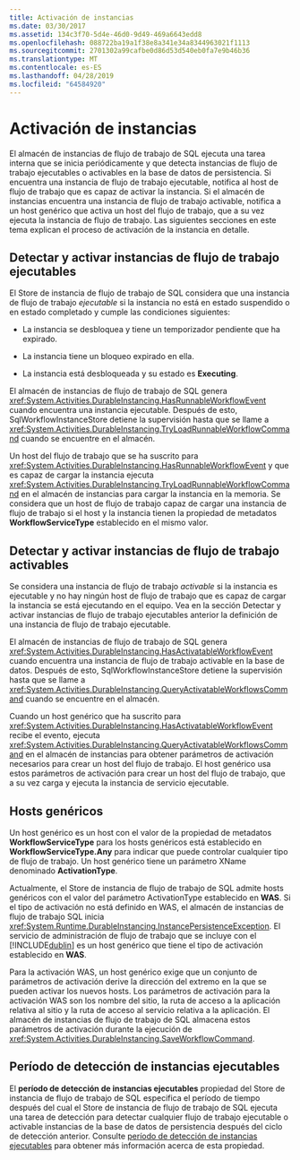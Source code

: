 ```yaml
---
title: Activación de instancias
ms.date: 03/30/2017
ms.assetid: 134c3f70-5d4e-46d0-9d49-469a6643edd8
ms.openlocfilehash: 088722ba19a1f38e8a341e34a8344963021f1113
ms.sourcegitcommit: 2701302a99cafbe0d86d53d540eb0fa7e9b46b36
ms.translationtype: MT
ms.contentlocale: es-ES
ms.lasthandoff: 04/28/2019
ms.locfileid: "64584920"
---
```

# <a name="instance-activation"></a>Activación de instancias
El almacén de instancias de flujo de trabajo de SQL ejecuta una tarea interna que se inicia periódicamente y que detecta instancias de flujo de trabajo ejecutables o activables en la base de datos de persistencia. Si encuentra una instancia de flujo de trabajo ejecutable, notifica al host de flujo de trabajo que es capaz de activar la instancia. Si el almacén de instancias encuentra una instancia de flujo de trabajo activable, notifica a un host genérico que activa un host del flujo de trabajo, que a su vez ejecuta la instancia de flujo de trabajo. Las siguientes secciones en este tema explican el proceso de activación de la instancia en detalle.  
  
## <a name="RunnableSection"></a> Detectar y activar instancias de flujo de trabajo ejecutables  
 El Store de instancia de flujo de trabajo de SQL considera que una instancia de flujo de trabajo *ejecutable* si la instancia no está en estado suspendido o en estado completado y cumple las condiciones siguientes:  
  
- La instancia se desbloquea y tiene un temporizador pendiente que ha expirado.  
  
- La instancia tiene un bloqueo expirado en ella.  
  
- La instancia está desbloqueada y su estado es **Executing**.  
  
 El almacén de instancias de flujo de trabajo de SQL genera <xref:System.Activities.DurableInstancing.HasRunnableWorkflowEvent> cuando encuentra una instancia ejecutable. Después de esto, SqlWorkflowInstanceStore detiene la supervisión hasta que se llame a <xref:System.Activities.DurableInstancing.TryLoadRunnableWorkflowCommand> cuando se encuentre en el almacén.  
  
 Un host del flujo de trabajo que se ha suscrito para <xref:System.Activities.DurableInstancing.HasRunnableWorkflowEvent> y que es capaz de cargar la instancia ejecuta <xref:System.Activities.DurableInstancing.TryLoadRunnableWorkflowCommand> en el almacén de instancias para cargar la instancia en la memoria. Se considera que un host de flujo de trabajo capaz de cargar una instancia de flujo de trabajo si el host y la instancia tienen la propiedad de metadatos **WorkflowServiceType** establecido en el mismo valor.  
  
## <a name="detecting-and-activating-activatable-workflow-instances"></a>Detectar y activar instancias de flujo de trabajo activables  
 Se considera una instancia de flujo de trabajo *activable* si la instancia es ejecutable y no hay ningún host de flujo de trabajo que es capaz de cargar la instancia se está ejecutando en el equipo. Vea en la sección Detectar y activar instancias de flujo de trabajo ejecutables anterior la definición de una instancia de flujo de trabajo ejecutable.  
  
 El almacén de instancias de flujo de trabajo de SQL genera <xref:System.Activities.DurableInstancing.HasActivatableWorkflowEvent> cuando encuentra una instancia de flujo de trabajo activable en la base de datos. Después de esto, SqlWorkflowInstanceStore detiene la supervisión hasta que se llame a <xref:System.Activities.DurableInstancing.QueryActivatableWorkflowsCommand> cuando se encuentre en el almacén.  
  
 Cuando un host genérico que ha suscrito para <xref:System.Activities.DurableInstancing.HasActivatableWorkflowEvent> recibe el evento, ejecuta <xref:System.Activities.DurableInstancing.QueryActivatableWorkflowsCommand> en el almacén de instancias para obtener parámetros de activación necesarios para crear un host del flujo de trabajo. El host genérico usa estos parámetros de activación para crear un host del flujo de trabajo, que a su vez carga y ejecuta la instancia de servicio ejecutable.  
  
## <a name="generic-hosts"></a>Hosts genéricos  
 Un host genérico es un host con el valor de la propiedad de metadatos **WorkflowServiceType** para los hosts genéricos está establecido en **WorkflowServiceType.Any** para indicar que puede controlar cualquier tipo de flujo de trabajo. Un host genérico tiene un parámetro XName denominado **ActivationType**.  
  
 Actualmente, el Store de instancia de flujo de trabajo de SQL admite hosts genéricos con el valor del parámetro ActivationType establecido en **WAS**. Si el tipo de activación no está definido en WAS, el almacén de instancias de flujo de trabajo SQL inicia <xref:System.Runtime.DurableInstancing.InstancePersistenceException>. El servicio de administración de flujo de trabajo que se incluye con el [!INCLUDE[dublin](../../../includes/dublin-md.md)] es un host genérico que tiene el tipo de activación establecido en **WAS**.  
  
 Para la activación WAS, un host genérico exige que un conjunto de parámetros de activación derive la dirección del extremo en la que se pueden activar los nuevos hosts. Los parámetros de activación para la activación WAS son los nombre del sitio, la ruta de acceso a la aplicación relativa al sitio y la ruta de acceso al servicio relativa a la aplicación. El almacén de instancias de flujo de trabajo de SQL almacena estos parámetros de activación durante la ejecución de <xref:System.Activities.DurableInstancing.SaveWorkflowCommand>.  
  
## <a name="runnable-instances-detection-period"></a>Período de detección de instancias ejecutables  
 El **período de detección de instancias ejecutables** propiedad del Store de instancia de flujo de trabajo de SQL especifica el período de tiempo después del cual el Store de instancia de flujo de trabajo de SQL ejecuta una tarea de detección para detectar cualquier flujo de trabajo ejecutable o activable instancias de la base de datos de persistencia después del ciclo de detección anterior. Consulte [período de detección de instancias ejecutables](runnable-instances-detection-period.md) para obtener más información acerca de esta propiedad.
